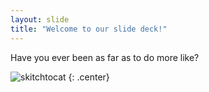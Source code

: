 ```yaml
---
layout: slide
title: "Welcome to our slide deck!"
---
```


Have you ever been as far as to do more like?

![skitchtocat](https://octodex.github.com/images/skitchtocat.png)
{: .center}
